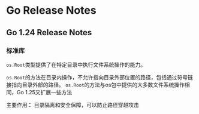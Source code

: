 # Go Release Notes

## Go 1.24 Release Notes

### 标准库

`os.Root`类型提供了在特定目录中执行文件系统操作的能力。

`os.Root`的方法在目录内操作，不允许指向目录外部位置的路径，包括通过符号链接指向目录外部的路径。
`os.Root`的方法与os包中提供的大多数文件系统操作相同，Go 1.25又扩展一些方法

主要作用：
目录隔离和安全保障，可以防止路径穿越攻击
